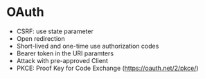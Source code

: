 OAuth
=====

- CSRF: use state parameter
- Open redirection
- Short-lived and one-time use authorization codes
- Bearer token in the URI paramters
- Attack with pre-approved Client
- PKCE: Proof Key for Code Exchange (https://oauth.net/2/pkce/)
